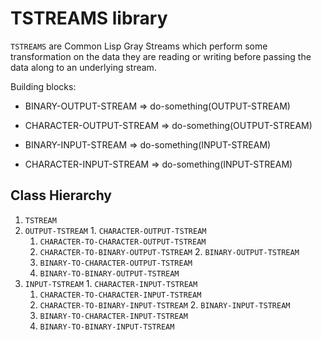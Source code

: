 TSTREAMS library
================

`TSTREAMS` are Common Lisp Gray Streams which perform some
transformation on the data they are reading or writing before passing
the data along to an underlying stream.

Building blocks:

* BINARY-OUTPUT-STREAM => do-something(OUTPUT-STREAM)
* CHARACTER-OUTPUT-STREAM => do-something(OUTPUT-STREAM)

* BINARY-INPUT-STREAM => do-something(INPUT-STREAM)
* CHARACTER-INPUT-STREAM => do-something(INPUT-STREAM)

Class Hierarchy
---------------

1. `TSTREAM`
  1. `OUTPUT-TSTREAM`
    1. `CHARACTER-OUTPUT-TSTREAM`
      1. `CHARACTER-TO-CHARACTER-OUTPUT-TSTREAM`
      2. `CHARACTER-TO-BINARY-OUTPUT-TSTREAM`
    2. `BINARY-OUTPUT-TSTREAM`
      1. `BINARY-TO-CHARACTER-OUTPUT-TSTREAM`
      2. `BINARY-TO-BINARY-OUTPUT-TSTREAM`
  2. `INPUT-TSTREAM`
    1. `CHARACTER-INPUT-TSTREAM`
      1. `CHARACTER-TO-CHARACTER-INPUT-TSTREAM`
      2. `CHARACTER-TO-BINARY-INPUT-TSTREAM`
    2. `BINARY-INPUT-TSTREAM`
      1. `BINARY-TO-CHARACTER-INPUT-TSTREAM`
      2. `BINARY-TO-BINARY-INPUT-TSTREAM`
